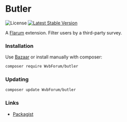# Butler

![License](https://img.shields.io/badge/license-MIT-blue.svg) [![Latest Stable Version](https://img.shields.io/packagist/v/WvbForum/butler.svg)](https://packagist.org/packages/WvbForum/butler)

A [Flarum](http://flarum.org) extension. Filter users by a third-party survey.

### Installation

Use [Bazaar](https://discuss.flarum.org/d/5151-flagrow-bazaar-the-extension-marketplace) or install manually with composer:

```sh
composer require WvbForum/butler
```

### Updating

```sh
composer update WvbForum/butler
```

### Links

- [Packagist](https://packagist.org/packages/WvbForum/butler)
